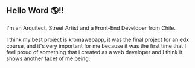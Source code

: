 ## Hello Word 🌎!! 

 I'm an Arquitect, Street Artist and a Front-End Developer from Chile. 
 
 I think my best project is kromawebapp, it was the final project for an edx course, and it's very important for me because it was the first time that I feel proud of something that i created as a web developer and I think it shows another facet of me being. 
 

